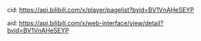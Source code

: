 cid:   https://api.bilibili.com/x/player/pagelist?bvid=BV1VnAHeSEYP

aid:  https://api.bilibili.com/x/web-interface/view/detail?bvid=BV1VnAHeSEYP